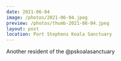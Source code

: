 ```yaml
---
date: 2021-06-04
image: /photos/2021-06-04.jpeg
preview: /photos/thumb-2021-06-04.jpeg
layout: post
location: Port Stephens Koala Sanctuary
---
```


Another resident of the @pskoalasanctuary
